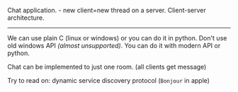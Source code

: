 Chat application. - new client=new thread on a server.
Client-server architecture.

---

We can use plain C (linux or windows) or you can do it in python. Don't use old windows API *(almost unsupported)*. You can do it with modern API or python.

Chat can be implemented to just one room. (all clients get message)

Try to read on: dynamic service discovery protocol (`Bonjour` in apple)